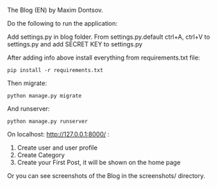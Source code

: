 The Blog (EN) by Maxim Dontsov.

Do the following to run the application:

Add settings.py in blog folder. From settings.py.default ctrl+A, ctrl+V to settings.py and add SECRET KEY to settings.py

After adding info above install everything from requirements.txt file:

`pip install -r requirements.txt`

Then migrate:

`python manage.py migrate`

And runserver:

`python manage.py runserver`

On localhost: http://127.0.0.1:8000/ :
1. Create user and user profile
2. Create Category
3. Create your First Post, it will be shown on the home page

Or you can see screenshots of the Blog in the screenshots/ directory.

